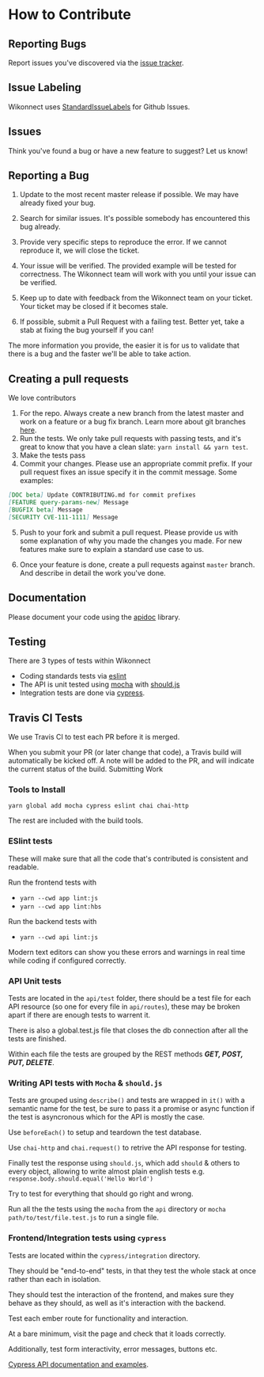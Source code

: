 How to Contribute
==
Reporting Bugs
--
Report issues you've discovered via the [issue tracker](https://github.com/tunapanda/wikonnect/issues).

Issue Labeling
--
Wikonnect uses [StandardIssueLabels](https://github.com/wagenet/StandardIssueLabels) for Github Issues.

Issues
--
Think you've found a bug or have a new feature to suggest? Let us know!

Reporting a Bug
--
1. Update to the most recent master release if possible. We may have already
fixed your bug.

2. Search for similar issues. It's possible somebody has encountered
this bug already.

3. Provide very specific steps to reproduce the error. If we cannot reproduce it, we will
close the ticket.

4. Your issue will be verified. The provided example will be tested for
correctness. The Wikonnect team will work with you until your issue can
be verified.

5. Keep up to date with feedback from the Wikonnect team on your ticket. Your
ticket may be closed if it becomes stale.

6. If possible, submit a Pull Request with a failing test. Better yet, take
a stab at fixing the bug yourself if you can!

The more information you provide, the easier it is for us to validate that
there is a bug and the faster we'll be able to take action.

Creating a pull requests
--
We love contributors

1. For the repo. Always create a new branch from the latest master and work on a feature or a bug fix branch. Learn more about git branches [here](https://git-scm.com/book/en/v2/Git-Branching-Branches-in-a-Nutshell).
2. Run the tests. We only take pull requests with passing tests, and it's great to know that you have a clean slate: `yarn install && yarn test`.
3. Make the tests pass
4. Commit your changes. Please use an appropriate commit prefix. If your pull request fixes an issue specify it in the commit message. Some examples:

```markdown
[DOC beta] Update CONTRIBUTING.md for commit prefixes
[FEATURE query-params-new] Message
[BUGFIX beta] Message
[SECURITY CVE-111-1111] Message
```
5. Push to your fork and submit a pull request. Please provide us with some explanation of why you made the changes you made. For new features make sure to explain a standard use case to us.

6. Once your feature is done, create a pull requests against `master` branch. And describe in detail the work you've done.


Documentation
--
Please document your code using the [apidoc](https://apidocjs.com/) library.

Testing
--
There are 3 types of tests within Wikonnect
- Coding standards tests via [eslint](https://eslint.org)
- The API is unit tested using [mocha](https://mochajs.org/) with [should.js](https://shouldjs.github.io/)
- Integration tests are done via [cypress](https://cypress.io).

Travis CI Tests
--
We use Travis CI to test each PR before it is merged.

When you submit your PR (or later change that code), a Travis build will automatically be kicked off. A note will be added to the PR, and will indicate the current status of the build.
Submitting Work

### Tools to Install

`yarn global add mocha cypress eslint chai chai-http`

The rest are included with the build tools.

### ESlint tests

These will make sure that all the code that's contributed is consistent and readable.

Run the frontend tests with
* `yarn --cwd app lint:js`
* `yarn --cwd app lint:hbs`

Run the backend tests with
* `yarn --cwd api lint:js`

Modern text editors can show you these errors and warnings in real time while coding if configured correctly.

### API Unit tests
Tests are located in the `api/test` folder, there should be a test file for each API resource (so one for every file in `api/routes`), these may be broken apart if there are enough tests to warrent it.

There is also a global.test.js file that closes the db connection after all the tests are finished.

Within each file the tests are grouped by the REST methods __*GET, POST, PUT, DELETE*__.

### Writing API tests with `Mocha` & `should.js`
Tests are grouped using `describe()` and tests are wrapped in `it()` with a semantic name for the test, be sure to pass it a promise or async function if the test is asyncronous which for the API is mostly the case.

Use `beforeEach()` to setup and teardown the test database.

Use `chai-http` and `chai.request()` to retrive the API response for testing.

Finally test the response using `should.js`, which add `should` & others to every object, allowing to write almost plain english tests e.g. `response.body.should.equal('Hello World')`

Try to test for everything that should go right and wrong.

Run all the the tests using the `mocha` from the `api` directory or `mocha path/to/test/file.test.js` to run a single file.

### Frontend/Integration tests using `cypress`

Tests are located within the `cypress/integration` directory.

They should be "end-to-end" tests, in that they test the whole stack at once rather than each in isolation.

They should test the interaction of the frontend, and makes sure they behave as they should, as well as it's interaction with the backend.

Test each ember route for functionality and interaction.

At a bare minimum, visit the page and check that it loads correctly.

Additionally, test form interactivity, error messages, buttons etc.

[Cypress API documentation and examples](https://docs.cypress.io/api/api/table-of-contents.html).